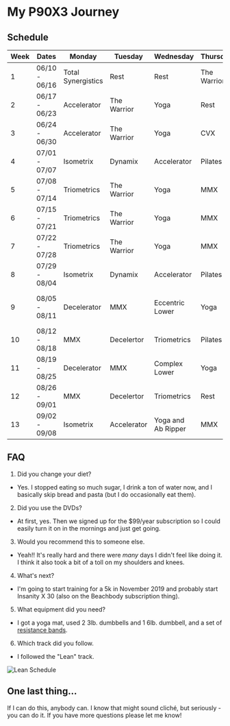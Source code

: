 # My P90X3 Journey

## Schedule
| Week | Dates | Monday | Tuesday | Wednesday | Thursday | Friday | Saturday | Sunday |
| --- | --- | --- | --- | --- | --- | --- | --- | --- |
| 1 | 06/10 - 06/16 | Total Synergistics | Rest | Rest | The Warrior | Yoga | CVX | Rest |
| 2 | 06/17 - 06/23 | Accelerator | The Warrior | Yoga | Rest | CVX | Isometrix | Rest |
| 3 | 06/24 - 06/30 | Accelerator | The Warrior | Yoga | CVX | Isometrix | Agility X | Rest |
| 4 | 07/01 - 07/07 | Isometrix | Dynamix | Accelerator | Pilates X | Agility X | Yoga | Rest |
| 5 | 07/08 - 07/14 | Triometrics | The Warrior | Yoga | MMX | Rest | Accelerator | CVX |
| 6 | 07/15 - 07/21 | Triometrics | The Warrior | Yoga | MMX | Incinerator | CVX | Rest |
| 7 | 07/22 - 07/28 | Triometrics | The Warrior | Yoga | MMX | Incinerator | CVX | Rest |
| 8 | 07/29 - 08/04 | Isometrix | Dynamix | Accelerator | Pilates X | Agility X | Yoga (with 1 mile run) | Rest |
| 9 | 08/05 - 08/11 | Decelerator | MMX | Eccentric Lower | Yoga | Triometrics | Rest | Eccentric Upper (with 1 mile run) |
| 10 | 08/12 - 08/18 | MMX | Decelertor | Triometrics | Pilates X | Rest | CVX | Rest |
| 11 | 08/19 - 08/25 | Decelerator | MMX | Complex Lower | Yoga | Triometrics | Rest | Complex Upper |
| 12 | 08/26 - 09/01 | MMX | Decelertor | Triometrics | Rest | Decelertor | Rest | CVX |
| 13 | 09/02 - 09/08 | Isometrix | Accelerator | Yoga and Ab Ripper | MMX | Dynamix | Dynamix | Rest |

## FAQ

1. Did you change your diet?
 - Yes. I stopped eating so much sugar, I drink a ton of water now, and I basically skip bread and pasta (but I do occasionally eat them).

2. Did you use the DVDs?
 - At first, yes. Then we signed up for the $99/year subscription so I could easily turn it on in the mornings and just get going.

3. Would you recommend this to someone else.
 - Yeah!! It's really hard and there were _many_ days I didn't feel like doing it. I think it also took a bit of a toll on my shoulders and knees.

4. What's next?
 - I'm going to start training for a 5k in November 2019 and probably start Insanity X 30 (also on the Beachbody subscription thing).

5. What equipment did you need?
 - I got a yoga mat, used 2 3lb. dumbbells and 1 6lb. dumbbell, and a set of [resistance bands](https://www.amazon.com/dp/B01IL6A0I6).

6. Which track did you follow.
 - I followed the "Lean" track.
 
 ![Lean Schedule](https://i2.wp.com/www.p90x3workoutschedule.com/wp-content/uploads/2016/03/P90X3-Lean-Schedule-Calendar-P90X3WorkoutSchedule.gif?fit=792%2C612)

## One last thing...
If I can do this, anybody can. I know that might sound cliché, but seriously - you can do it. If you have more questions please let me know!
